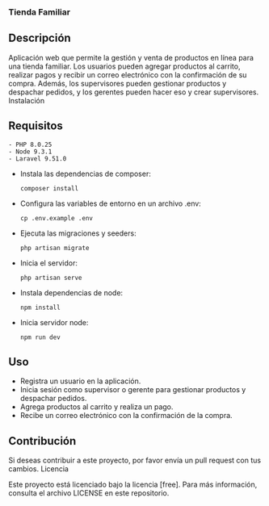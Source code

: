 ### Tienda Familiar
## Descripción

Aplicación web que permite la gestión y venta de productos en línea para una tienda familiar. Los usuarios pueden agregar productos al carrito, realizar pagos y recibir un correo electrónico con la confirmación de su compra. Además, los supervisores pueden gestionar productos y despachar pedidos, y los gerentes pueden hacer eso y crear supervisores.
Instalación

## Requisitos

    - PHP 8.0.25
    - Node 9.3.1
    - Laravel 9.51.0

- Instala las dependencias de composer:

    `composer install`

- Configura las variables de entorno en un archivo .env:

    `cp .env.example .env`

- Ejecuta las migraciones y seeders:

    `php artisan migrate`

- Inicia el servidor:

    `php artisan serve`

- Instala dependencias de node:

    `npm install`

- Inicia servidor node:

    `npm run dev`

## Uso

   - Registra un usuario en la aplicación.
   - Inicia sesión como supervisor o gerente para gestionar productos y despachar pedidos.
   - Agrega productos al carrito y realiza un pago.
   - Recibe un correo electrónico con la confirmación de la compra.

## Contribución

Si deseas contribuir a este proyecto, por favor envía un pull request con tus cambios.
Licencia

Este proyecto está licenciado bajo la licencia [free]. Para más información, consulta el archivo LICENSE en este repositorio.